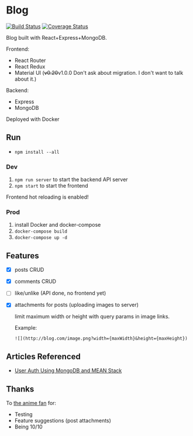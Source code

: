 # Blog

[![Build Status](https://travis-ci.org/billhanyu/blog.svg?branch=master)](https://travis-ci.org/billhanyu/blog)
[![Coverage Status](https://coveralls.io/repos/github/billhanyu/blog/badge.svg?branch=master)](https://coveralls.io/github/billhanyu/blog?branch=master)

Blog built with React+Express+MongoDB.

Frontend:
- React Router
- React Redux
- Material UI (~~v0.20~~v1.0.0 Don't ask about migration. I don't want to talk about it.)

Backend:
- Express
- MongoDB

Deployed with Docker

## Run

- `npm install --all`

### Dev

1. `npm run server` to start the backend API server
2. `npm start` to start the frontend

Frontend hot reloading is enabled!

### Prod

1. install Docker and docker-compose
2. `docker-compose build`
3. `docker-compose up -d`

## Features

- [x] posts CRUD
- [x] comments CRUD
- [ ] like/unlike (API done, no frontend yet)
- [x] attachments for posts (uploading images to server)

  limit maximum width or height with query params in image links.
  
  Example:
  
  `![](http://blog.com/image.png?width={maxWidth}&height={maxHeight})`

## Articles Referenced

- [User Auth Using MongoDB and MEAN Stack](https://www.sitepoint.com/user-authentication-mean-stack/)

## Thanks

To [the anime fan](https://github.com/Lucytheanimefan) for:

- Testing
- Feature suggestions (post attachments)
- Being 10/10

